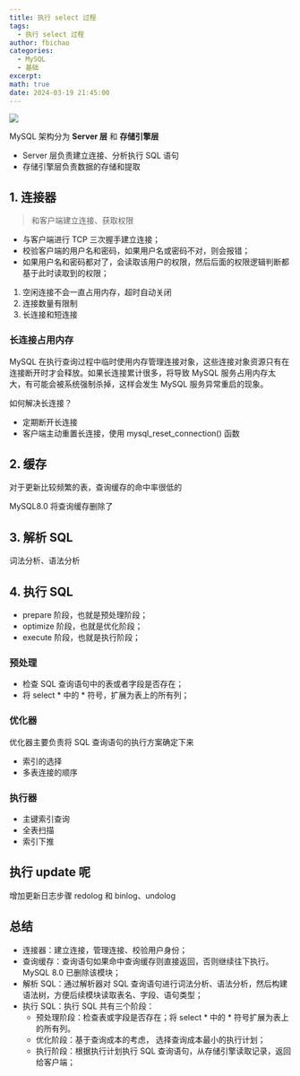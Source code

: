 ```yaml
---
title: 执行 select 过程
tags:
  - 执行 select 过程
author: fbichao
categories: 
  - MySQL
  - 基础
excerpt: 
math: true
date: 2024-03-19 21:45:00
---
```

![](https://file.fbichao.top/2024/03/11a6677aab9b32811a493e7986b7cfd8.png)

MySQL 架构分为 **Server 层** 和 **存储引擎层**

- Server 层负责建立连接、分析执行 SQL 语句
- 存储引擎层负责数据的存储和提取

## 1. 连接器

> 和客户端建立连接、获取权限

- 与客户端进行 TCP 三次握手建立连接；
- 校验客户端的用户名和密码，如果用户名或密码不对，则会报错；
- 如果用户名和密码都对了，会读取该用户的权限，然后后面的权限逻辑判断都基于此时读取到的权限；

1. 空闲连接不会一直占用内存，超时自动关闭
2. 连接数量有限制
3. 长连接和短连接

### 长连接占用内存

MySQL 在执行查询过程中临时使用内存管理连接对象，这些连接对象资源只有在连接断开时才会释放。如果长连接累计很多，将导致 MySQL 服务占用内存太大，有可能会被系统强制杀掉，这样会发生 MySQL 服务异常重启的现象。

如何解决长连接？

- 定期断开长连接
- 客户端主动重置长连接，使用 mysql_reset_connection() 函数

## 2. 缓存

对于更新比较频繁的表，查询缓存的命中率很低的

MySQL8.0 将查询缓存删除了

## 3. 解析 SQL

词法分析、语法分析

## 4. 执行 SQL

- prepare 阶段，也就是预处理阶段；
- optimize 阶段，也就是优化阶段；
- execute 阶段，也就是执行阶段；

### 预处理

- 检查 SQL 查询语句中的表或者字段是否存在；
- 将 select * 中的 * 符号，扩展为表上的所有列；

### 优化器

优化器主要负责将 SQL 查询语句的执行方案确定下来

- 索引的选择
- 多表连接的顺序

### 执行器

- 主键索引查询
- 全表扫描
- 索引下推

## 执行 update 呢

增加更新日志步骤 redolog 和 binlog、undolog

## 总结

- 连接器：建立连接，管理连接、校验用户身份；
- 查询缓存：查询语句如果命中查询缓存则直接返回，否则继续往下执行。MySQL 8.0 已删除该模块；
- 解析 SQL：通过解析器对 SQL 查询语句进行词法分析、语法分析，然后构建语法树，方便后续模块读取表名、字段、语句类型；
- 执行 SQL：执行 SQL 共有三个阶段：
  - 预处理阶段：检查表或字段是否存在；将 select * 中的 * 符号扩展为表上的所有列。
  - 优化阶段：基于查询成本的考虑， 选择查询成本最小的执行计划；
  - 执行阶段：根据执行计划执行 SQL 查询语句，从存储引擎读取记录，返回给客户端；
